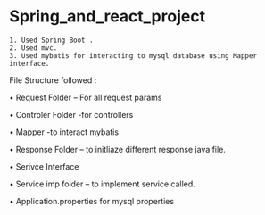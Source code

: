 # Spring_and_react_project

    1. Used Spring Boot .
    2. Used mvc.
    3. Used mybatis for interacting to mysql database using Mapper interface.

File Structure followed :
   
   • Request Folder – For all request params 
   
   • Controler Folder -for controllers 
   
   • Mapper -to interact mybatis 
   
   • Response Folder – to initliaze different response java file.
   
   • Serivce Interface 
   
   • Service imp folder – to implement service called.
   
   • Application.properties for mysql properties

